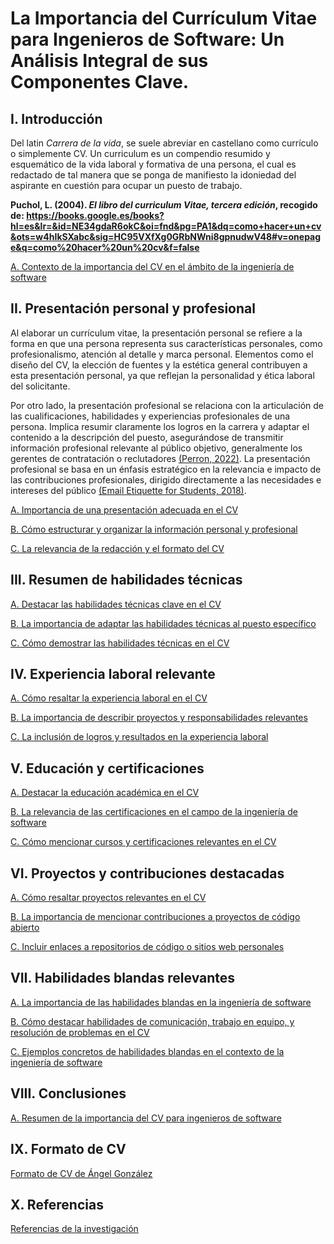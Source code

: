 # La Importancia del Currículum Vitae para Ingenieros de Software: Un Análisis Integral de sus Componentes Clave.

## I. Introducción 

Del latin *Carrera de la vida*, se suele abreviar en castellano como currículo o simplemente CV.
Un curriculum es un compendio resumido y esquemático de la vida laboral y formativa de una persona, el cual es redactado de tal manera que se ponga de manifiesto la idoniedad del aspirante en cuestión para ocupar un puesto de trabajo.

**Puchol, L. (2004). *El libro del curriculum Vitae, tercera edición*, recogido de: https://books.google.es/books?hl=es&lr=&id=NE34gdaR6okC&oi=fnd&pg=PA1&dq=como+hacer+un+cv&ots=w4hIkSXabc&sig=HC95VXfXg0GRbNWni8gpnudwV48#v=onepage&q=como%20hacer%20un%20cv&f=false**

[A. Contexto de la importancia del CV en el ámbito de la ingeniería de software](https://github.com/AlbertGlz23/CV/blob/main/Introducci%C3%B3n/Contexto%20de%20la%20importancia%20del%20CV%20en%20el%20%C3%A1mbito%20de%20la%20ingenier%C3%ADa%20de%20software.md)


## II. Presentación personal y profesional

Al elaborar un currículum vitae, la presentación personal se refiere a la forma en que una persona representa sus características personales, como profesionalismo, atención al detalle y marca personal. Elementos como el diseño del CV, la elección de fuentes y la estética general contribuyen a esta presentación personal, ya que reflejan la personalidad y ética laboral del solicitante.

Por otro lado, la presentación profesional se relaciona con la articulación de las cualificaciones, habilidades y experiencias profesionales de una persona. Implica resumir claramente los logros en la carrera y adaptar el contenido a la descripción del puesto, asegurándose de transmitir información profesional relevante al público objetivo, generalmente los gerentes de contratación o reclutadores [(Perron, 2022)](https://uxdesign.cc/the-design-of-high-stakes-career-materials-3688b6503f5). La presentación profesional se basa en un énfasis estratégico en la relevancia e impacto de las contribuciones profesionales, dirigido directamente a las necesidades e intereses del público [(Email Etiquette for Students, 2018)](https://owl.purdue.edu/owl/general_writing/academic_writing/email_etiquette_for_students.html).

[A. Importancia de una presentación adecuada en el CV](https://github.com/AlbertGlz23/CV/blob/main/II.%20Presentaci%C3%B3n%20personal%20y%20profesional/Importancia%20de%20una%20presentaci%C3%B3n%20adecuada%20en%20el%20CV.md)

[B. Cómo estructurar y organizar la información personal y profesional](https://github.com/AlbertGlz23/CV/blob/main/II.%20Presentaci%C3%B3n%20personal%20y%20profesional/C%C3%B3mo%20estructurar%20y%20organizar%20la%20informaci%C3%B3n%20personal%20y%20profesional.md)

[C. La relevancia de la redacción y el formato del CV](https://github.com/AlbertGlz23/CV/blob/main/II.%20Presentaci%C3%B3n%20personal%20y%20profesional/La%20relevancia%20de%20la%20redacci%C3%B3n%20y%20el%20formato%20del%20CV.md)

## III. Resumen de habilidades técnicas

[A. Destacar las habilidades técnicas clave en el CV](https://github.com/AlbertGlz23/CV/blob/main/Resumen%20de%20habilidades%20t%C3%A9cnicas/Destacar%20las%20habilidades%20t%C3%A9cnicas%20clave%20en%20el%20CV.md)

[B. La importancia de adaptar las habilidades técnicas al puesto específico](https://github.com/AlbertGlz23/CV/blob/main/Resumen%20de%20habilidades%20t%C3%A9cnicas/La%20importancia%20de%20adaptar%20las%20habilidades%20t%C3%A9cnicas%20al%20puesto%20espec%C3%ADfico.md)

[C. Cómo demostrar las habilidades técnicas en el CV](https://github.com/AlbertGlz23/CV/blob/main/Resumen%20de%20habilidades%20t%C3%A9cnicas/C%C3%B3mo%20demostrar%20las%20habilidades%20t%C3%A9cnicas%20en%20el%20CV.md)

## IV. Experiencia laboral relevante


[A. Cómo resaltar la experiencia laboral en el CV](https://github.com/AlbertGlz23/CV/blob/main/Experiencia%20laboral%20relevante/C%C3%B3mo%20resaltar%20la%20experiencia%20laboral%20en%20el%20CV.md)

[B. La importancia de describir proyectos y responsabilidades relevantes](https://github.com/AlbertGlz23/CV/blob/main/Experiencia%20laboral%20relevante/La%20importancia%20de%20describir%20proyectos%20y%20responsabilidades%20relevantes.md)

[C. La inclusión de logros y resultados en la experiencia laboral](https://github.com/AlbertGlz23/CV/blob/main/Experiencia%20laboral%20relevante/La%20inclusi%C3%B3n%20de%20logros%20y%20resultados%20en%20la%20experiencia%20laboral.md)

## V. Educación y certificaciones


[A. Destacar la educación académica en el CV](https://github.com/AlbertGlz23/CV/blob/main/Educaci%C3%B3n%20y%20certificaciones/Destacar%20la%20educaci%C3%B3n%20acad%C3%A9mica%20en%20el%20CV.md)

[B. La relevancia de las certificaciones en el campo de la ingeniería de software](https://github.com/AlbertGlz23/CV/blob/main/Educaci%C3%B3n%20y%20certificaciones/La%20relevancia%20de%20las%20certificaciones%20en%20el%20campo%20de%20la%20ingenier%C3%ADa%20de%20software.md)

[C. Cómo mencionar cursos y certificaciones relevantes en el CV](https://github.com/AlbertGlz23/CV/blob/main/Educaci%C3%B3n%20y%20certificaciones/C%C3%B3mo%20mencionar%20cursos%20y%20certificaciones%20relevantes%20en%20el%20CV.md)

## VI. Proyectos y contribuciones destacadas


[A. Cómo resaltar proyectos relevantes en el CV](https://github.com/AlbertGlz23/CV/blob/main/Proyectos%20y%20contribuciones%20destacadas/C%C3%B3mo%20resaltar%20proyectos%20relevantes%20en%20el%20CV.md)

[B. La importancia de mencionar contribuciones a proyectos de código abierto](https://github.com/AlbertGlz23/CV/blob/main/Proyectos%20y%20contribuciones%20destacadas/La%20importancia%20de%20mencionar%20contribuciones%20a%20proyectos%20de%20c%C3%B3digo%20abierto.md)

[C. Incluir enlaces a repositorios de código o sitios web personales](https://github.com/AlbertGlz23/CV/blob/main/Proyectos%20y%20contribuciones%20destacadas/Incluir%20enlaces%20a%20repositorios%20de%20c%C3%B3digo%20o%20sitios%20web%20personales)

## VII. Habilidades blandas relevantes


[A. La importancia de las habilidades blandas en la ingeniería de software](https://github.com/AlbertGlz23/CV/blob/main/Habilidades%20blandas%20relevantes/La%20importancia%20de%20las%20habilidades%20blandas%20en%20la%20ingenier%C3%ADa%20de%20software.md)

[B. Cómo destacar habilidades de comunicación, trabajo en equipo, y resolución de problemas en el CV](https://github.com/AlbertGlz23/CV/blob/main/Proyectos%20y%20contribuciones%20destacadas/C%C3%B3mo%20resaltar%20proyectos%20relevantes%20en%20el%20CV.md)

[C. Ejemplos concretos de habilidades blandas en el contexto de la ingeniería de software](https://github.com/AlbertGlz23/CV/blob/main/Proyectos%20y%20contribuciones%20destacadas/Incluir%20enlaces%20a%20repositorios%20de%20c%C3%B3digo%20o%20sitios%20web%20personales)

## VIII. Conclusiones

[A. Resumen de la importancia del CV para ingenieros de software](https://github.com/AlbertGlz23/CV/blob/main/Conclusiones/Resumen%20de%20la%20importancia%20del%20CV%20para%20ingenieros%20de%20software.md)

## IX. Formato de CV

[Formato de CV de Ángel González]()

## X. Referencias

[Referencias de la investigación](https://github.com/AlbertGlz23/CV/blob/main/Referencias/referencias.md)
